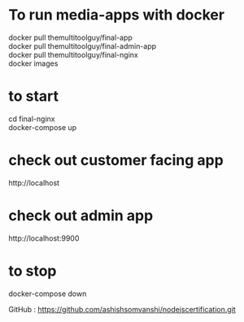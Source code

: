 # To run media-apps with docker

docker pull themultitoolguy/final-app    
docker pull themultitoolguy/final-admin-app     
docker pull themultitoolguy/final-nginx     
docker images    

# to start

cd final-nginx     
docker-compose up     

# check out customer facing app

http://localhost

# check out admin app     

http://localhost:9900

# to stop    

docker-compose down

GitHub : https://github.com/ashishsomvanshi/nodejscertification.git
